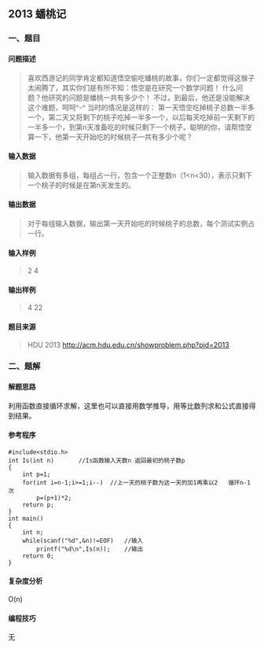 ## 2013 蟠桃记

### 一、题目

#### 问题描述

> 喜欢西游记的同学肯定都知道悟空偷吃蟠桃的故事，你们一定都觉得这猴子太闹腾了，其实你们是有所不知：悟空是在研究一个数学问题！
> 什么问题？他研究的问题是蟠桃一共有多少个！
> 不过，到最后，他还是没能解决这个难题，呵呵^-^
> 当时的情况是这样的：
> 第一天悟空吃掉桃子总数一半多一个，第二天又将剩下的桃子吃掉一半多一个，以后每天吃掉前一天剩下的一半多一个，到第n天准备吃的时候只剩下一个桃子。聪明的你，请帮悟空算一下，他第一天开始吃的时候桃子一共有多少个呢？

#### 输入数据

> 输入数据有多组，每组占一行，包含一个正整数n（1<n<30），表示只剩下一个桃子的时候是在第n天发生的。

#### 输出数据 

> 对于每组输入数据，输出第一天开始吃的时候桃子的总数，每个测试实例占一行。

#### 输入样例

> 2
> 4

#### 输出样例

> 4
> 22

#### 题目来源

> HDU 2013 http://acm.hdu.edu.cn/showproblem.php?pid=2013

### 二、题解

#### 解题思路

利用函数直接循环求解，这里也可以直接用数学推导，用等比数列求和公式直接得到结果。

#### 参考程序

```
#include<stdio.h>
int Is(int n)       //Is函数输入天数n 返回最初的桃子数p
{
    int p=1;
    for(int i=n-1;i>=1;i--)  //上一天的桃子数为这一天的加1再乘以2   循环n-1次
        p=(p+1)*2;
    return p;
}
int main()
{
    int n;
    while(scanf("%d",&n)!=EOF)   //输入
        printf("%d\n",Is(n));    //输出
    return 0;
}
```

#### 复杂度分析

O(n)

#### 编程技巧

无